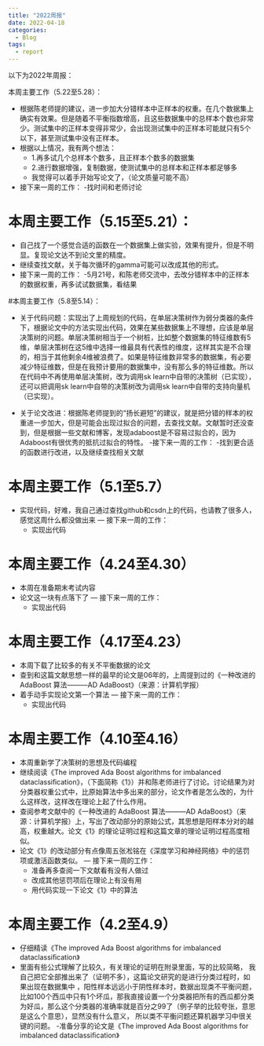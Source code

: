 ```yaml
---
title: "2022周报"
date: 2022-04-18
categories:
  - Blog
tags:
  - report
---
```


以下为2022年周报：

 本周主要工作（5.22至5.28）：
- 根据陈老师提的建议，进一步加大分错样本中正样本的权重。在几个数据集上确实有效果。但是随着不平衡指数增高，且这些数据集中的总样本个数也非常少。测试集中的正样本变得非常少，会出现测试集中的正样本可能就只有5个以下，甚至测试集中没有正样本。
- 根据以上情况，我有两个想法：
   - 1.再多试几个总样本个数多，且正样本个数多的数据集
   - 2.进行数据增强，复制数据，使测试集中的总样本和正样本都足够多
  - 我觉得可以着手开始写论文了，（论文质量可能不高）
- 接下来一周的工作：
   -找时间和老师讨论
# 本周主要工作（5.15至5.21）：
- 自己找了一个感觉合适的函数在一个数据集上做实验，效果有提升，但是不明显。复现论文达不到论文里的精度。
- 继续查找文献，关于每次循环的gamma可能可以改成其他的形式。
- 接下来一周的工作：
   -5月21号，和陈老师交流中，去改分错样本中的正样本的数据权重，再多试试数据集，看结果

#本周主要工作（5.8至5.14）：
- 关于代码问题：实现出了上周规划的代码，在单层决策树作为弱分类器的条件下，根据论文中的方法实现出代码，效果在某些数据集上不理想，应该是单层决策树的问题。单层决策树相当于一个树桩，比如整个数据集的特征维数有5维，单层决策树在这5维中选择一维最具有代表性的维度，这样其实是不合理的，相当于其他剩余4维被浪费了。如果是特征维数非常多的数据集，有必要减少特征维数，但是在我预计要用的数据集中，没有那么多的特征维数。所以在代码中不再使用单层决策树，改为调用sk learn中自带的决策树（已实现），还可以把调用sk learn中自带的决策树改为调用sk learn中自带的支持向量机（已实现）。

- 关于论文改进：根据陈老师提到的“扬长避短”的建议，就是把分错的样本的权重进一步加大，但是可能会出现过拟合的问题，去查找文献。文献暂时还没查到，但是根据一些文献和博客，发现adaboost是不容易过拟合的，因为Adaboost有很优秀的抵抗过拟合的特性。
-接下来一周的工作：
  -找到更合适的函数进行改进，以及继续查找相关文献 
# 本周主要工作（5.1至5.7）
- 实现代码，好难，我自己通过查找github和csdn上的代码，也请教了很多人，感觉这周什么都没做出来
— 接下来一周的工作：
   - 实现出代码




# 本周主要工作（4.24至4.30）
- 本周在准备期末考试内容
- 论文这一块有点落下了
— 接下来一周的工作：
   - 实现出代码



# 本周主要工作（4.17至4.23）
- 本周下载了比较多的有关不平衡数据的论文
- 查到和这篇文献思想一样的最早的论文是06年的，上周提到过的《一种改进的 AdaBoost 算法———AD AdaBoost》（来源：计算机学报）
- 着手动手实现论文第一个算法
— 接下来一周的工作：
   - 实现出代码
   

# 本周主要工作（4.10至4.16）
- 本周重新学了决策树的思想及代码编程
- 继续阅读《The improved Ada Boost algorithms for imbalanced dataclassiﬁcation》，（下面简称《1》）并和陈老师进行了讨论。讨论结果为对分类器权重公式中，比原始算法中多出来的部分，论文作者是怎么改的，为什么这样改，这样改在理论上起了什么作用。
- 查阅参考文献中的《一种改进的 AdaBoost 算法———AD AdaBoost》（来源：计算机学报）上，写出了改动部分的原始公式，其思想是阳样本分对的越高，权重越大。论文《1》的理论证明过程和这篇文章的理论证明过程高度相似。
- 论文《1》的改动部分有点像周五张凇铭在《深度学习和神经网络》中的惩罚项或激活函数类似。
— 接下来一周的工作：
   - 准备再多查阅一下文献看有没有人做过
   - 改成其他惩罚项后在理论上有没有用
   - 用代码实现一下论文《1》中的算法



# 本周主要工作（4.2至4.9）
- 仔细精读《The improved Ada Boost algorithms for imbalanced dataclassiﬁcation》
- 里面有些公式理解了比较久，有关理论的证明在附录里面，写的比较简略，
我自己把它全部推出来了（证明不多），这篇论文研究的是进行分类过程时，如果出现在数据集中
，阳性样本远远小于阴性样本时，数据出现类不平衡问题，比如100个西瓜中只有1个坏瓜，那我直接设置一个分类器把所有的西瓜都分类为好瓜，那么这个分类器的准确率就是百分之99了（例子举的比较夸张，意思是这么个意思），显然没有什么意义，
所以类不平衡问题还算机器学习中很关键的问题。
-准备分享的论文是《The improved Ada Boost algorithms for imbalanced dataclassiﬁcation》

